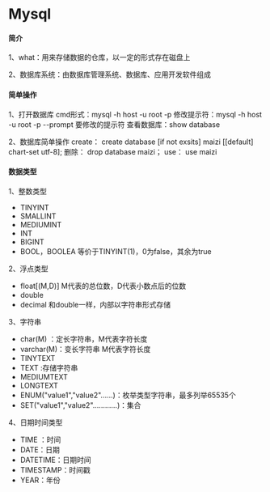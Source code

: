# Mysql

#### 简介

1、what：用来存储数据的仓库，以一定的形式存在磁盘上

2、数据库系统：由数据库管理系统、数据库、应用开发软件组成

#### 简单操作
1、打开数据库
cmd形式：mysql  -h host -u root -p 
修改提示符：mysql  -h host -u root -p --prompt 要修改的提示符
查看数据库：show database

2、数据库简单操作
create：
create database [if not exsits] maizi [[default] chart-set utf-8];
删除：
drop database maizi；
use：
use maizi

#### 数据类型
1、整数类型
+ TINYINT  
+ SMALLINT
+ MEDIUMINT
+ INT
+ BIGINT
+ BOOL，BOOLEA 等价于TINYINT(1)，0为false，其余为true

2、浮点类型
+ float[(M,D)]   M代表的总位数，D代表小数点后的位数
+ double
+ decimal 和double一样，内部以字符串形式存储

3、字符串
+ char(M) ：定长字符串，M代表字符长度
+ varchar(M)：变长字符串 M代表字符长度
+ TINYTEXT
+ TEXT :存储字符串
+ MEDIUMTEXT
+ LONGTEXT
+ ENUM("value1","value2"......)：枚举类型字符串，最多列举65535个
+ SET("value1","value2"............)：集合

4、日期时间类型
+ TIME ：时间
+ DATE：日期
+ DATETIME：日期时间
+ TIMESTAMP：时间戳
+ YEAR：年份